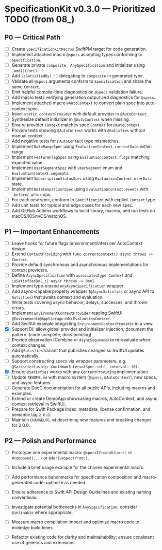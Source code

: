 # SpecificationKit v0.3.0 — Prioritized TODO (from 08_)

## P0 — Critical Path
- [ ] Create `SpecificationKitMacros` SwiftPM target for code generation.
- [ ] Implement attached macro `@specs` accepting types conforming to `Specification`.
- [ ] Generate private `composite: AnySpecification` and initializer using `.and()`/`.or()`.
- [ ] Add `isSatisfiedBy(_:)` delegating to `composite` in generated type.
- [ ] Validate all `@specs` arguments conform to `Specification` and share the same `Context`.
- [ ] Emit helpful compile-time diagnostics on `@specs` validation failure.
- [ ] Add macro tests verifying generation output and diagnostics for `@specs`.
- [ ] Implement attached macro `@AutoContext` to convert plain spec into auto-context spec.
- [ ] Inject `static contextProvider` with default provider in `@AutoContext`.
- [ ] Synthesize default initializer in `@AutoContext` when missing.
- [ ] Ensure provider `Context` matches spec `Context` for `@AutoContext`.
- [ ] Provide tests showing `@AutoContext` works with `@Satisfies` without manual context.
- [ ] Add negative tests for `@AutoContext` type mismatches.
- [ ] Implement `DateRangeSpec` using `EvaluationContext.currentDate` within range.
- [ ] Implement `FeatureFlagSpec` using `EvaluationContext.flags` matching expected value.
- [ ] Implement `UserSegmentSpec` with `UserSegment` enum and `EvaluationContext.segments`.
- [ ] Implement `SubscriptionStatusSpec` using `EvaluationContext.userData` state.
- [ ] Implement `DateComparisonSpec` using `EvaluationContext.events` with `.before`/`.after` ops.
- [ ] For each new spec, conform to `Specification` with explicit `Context` type.
- [ ] Add unit tests for typical and edge cases for each new spec.
- [ ] Add GitHub Actions workflows to build library, macros, and run tests on macOS/iOS/tvOS/watchOS.

## P1 — Important Enhancements
- [ ] Leave hooks for future flags (environment/infer) per AutoContext design.
- [ ] Extend `ContextProviding` with `func currentContext() async throws -> Context`.
- [ ] Provide default synchronous and asynchronous implementations for context providers.
- [ ] Define `AsyncSpecification` with `associatedtype Context` and `isSatisfiedBy(_:) async throws -> Bool`.
- [ ] Implement type-erased `AnyAsyncSpecification` wrapper.
- [ ] Add async-capable property wrapper (`@AsyncSatisfies` or async API to `Satisfies`) that awaits context and evaluation.
- [ ] Write tests covering async behavior, delays, successes, and thrown errors.
- [ ] Implement `EnvironmentContextProvider` reading SwiftUI `@Environment`/`@AppStorage` into `EvaluationContext`.
- [ ] Add SwiftUI example integrating `EnvironmentContextProvider` in a view.
- [x] Support DI: allow global provider and initializer injection; document the pattern. (code complete; docs pending)
- [ ] Provide observation (Combine or `AsyncSequence`) to re-evaluate when context changes.
- [ ] Add `@Satisfies` variant that publishes changes so SwiftUI updates automatically.
- [ ] Support constructing specs via wrapper parameters, e.g. `@Satisfies(using: CooldownIntervalSpec.self, interval: 10)`.
- [x] Ensure `@Satisfies` works with any `ContextProviding` implementation.
- [ ] Update `README.md` with macro system (`@specs`, `@AutoContext`), new specs, and async features.
- [ ] Generate DocC documentation for all public APIs, including macros and examples.
- [ ] Extend or create DemoApp showcasing macros, AutoContext, and async context retrieval in SwiftUI.
- [ ] Prepare for Swift Package Index: metadata, license confirmation, and semantic tag `2.0.0`.
- [ ] Maintain `CHANGELOG.md` describing new features and breaking changes for 2.0.0.

## P2 — Polish and Performance
- [ ] Prototype one experimental macro: `@specsIf(condition:)` or `#composed(...)` or `@deriveSpec(from:)`.
- [ ] Include a brief usage example for the chosen experimental macro.
- [ ] Add performance benchmarks for specification composition and macro-generated code; optimize as needed.
- [ ] Ensure adherence to Swift API Design Guidelines and existing naming conventions.
- [ ] Investigate potential bottlenecks in `AnySpecification`; consider `@inlinable` where appropriate.
- [ ] Measure macro compilation impact and optimize macro code to minimize build times.
- [ ] Refactor existing code for clarity and maintainability; ensure consistent use of generics and extensions.

